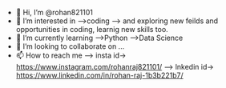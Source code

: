 - 👋 Hi, I’m @rohan821101
- 👀 I’m interested in 
-->coding
--> and exploring new feilds and opportunities in coding, learnig new skills too.
- 🌱 I’m currently learning 
-->Python 
-->Data Science
- 💞️ I’m looking to collaborate on ...
- 📫 How to reach me 
--> insta id-> https://www.instagram.com/rohanraj821101/
--> lnkedin id-> https://www.linkedin.com/in/rohan-raj-1b3b221b7/

<!---
rohan821101/rohan821101 is a ✨ special ✨ repository because its `README.md` (this file) appears on your GitHub profile.
You can click the Preview link to take a look at your changes.
--->
